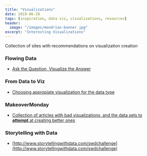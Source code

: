 ```yaml
---
title: "Visualizations"
date: 2019-06-28
tags: [inspiration, data viz, visualizations, resources]
header:
  image: "/images/mondrian-banner.jpg"
excerpt: "Interesting Visualizations"
---
```


Collection of sites with recommendations on visualization creation

### Flowing Data

* [Ask the Question, Visualize the Answer](https://flowingdata.com/2018/10/17/ask-the-question-visualize-the-answer/)


### From Data to Viz

* [Choosing appropiate visualization for the data type](https://www.data-to-viz.com/index.html)


### MakeoverMonday

* [Collection of articles with bad visualizations, and the data sets to **attempt** at creating better ones](https://www.makeovermonday.co.uk/data/)


### Storytelling with Data

* [http://www.storytellingwithdata.com/swdchallenge](http://www.storytellingwithdata.com/swdchallenge)


